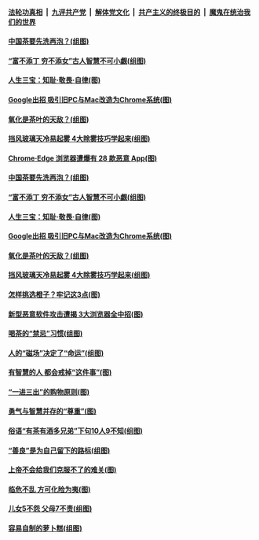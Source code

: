 

####  [法轮功真相](../../../../basic/blob/master/README.md?t=12190002) &nbsp;|&nbsp; [九评共产党](../../../../9ping.md/blob/master/README.md?t=12190002) &nbsp;|&nbsp; [解体党文化](../../../../jtdwh.md/blob/master/README.md?t=12190002)  &nbsp;|&nbsp; [共产主义的终极目的](../../../../gczydzjmd.md/blob/master/README.md?t=12190002) &nbsp;|&nbsp; [魔鬼在统治我们的世界](../../../../mgztzwmdsj.md/blob/master/README.md?t=12190002) 

#### [中国茶要先洗再泡？(组图)](../pages/p8/955762.md?t=12190002) 

#### [“富不添丁 穷不添女”古人智慧不可小觑(组图)](../pages/p8/956243.md?t=12190002) 

#### [人生三宝：知耻‧敬畏‧自律(图)](../pages/p8/955921.md?t=12190002) 

#### [Google出招 吸引旧PC与Mac改造为Chrome系统(图)](../pages/p8/956120.md?t=12190002) 

#### [氧化是茶叶的天敌？(组图)](../pages/p8/955760.md?t=12190002) 

#### [挡风玻璃天冷易起雾 4大除雾技巧学起来(组图)](../pages/p8/956086.md?t=12190002) 

#### [Chrome‧Edge 浏览器遭爆有 28 款恶意 App(图)](../pages/p8/956262.md?t=12190002) 

#### [中国茶要先洗再泡？(组图)](../pages/p8/955762.md?t=12190002) 

#### [“富不添丁 穷不添女”古人智慧不可小觑(组图)](../pages/p8/956243.md?t=12190002) 

#### [人生三宝：知耻‧敬畏‧自律(图)](../pages/p8/955921.md?t=12190002) 

#### [Google出招 吸引旧PC与Mac改造为Chrome系统(图)](../pages/p8/956120.md?t=12190002) 

#### [氧化是茶叶的天敌？(组图)](../pages/p8/955760.md?t=12190002) 

#### [挡风玻璃天冷易起雾 4大除雾技巧学起来(组图)](../pages/p8/956086.md?t=12190002) 

#### [怎样挑选橙子？牢记这3点(图)](../pages/p8/955934.md?t=12190002) 

#### [新型恶意软件攻击遭揭 3大浏览器全中招(图)](../pages/p8/956000.md?t=12190002) 

#### [喝茶的“禁忌”习惯(组图)](../pages/p8/955759.md?t=12190002) 

#### [人的“磁场”决定了“命运”(组图)](../pages/p8/955958.md?t=12190002) 

#### [有智慧的人 都会戒掉“这件事”(图)](../pages/p8/955391.md?t=12190002) 

#### [“一进三出”的购物原则(图)](../pages/p8/955754.md?t=12190002) 

#### [勇气与智慧并存的“尊重”(图)](../pages/p8/955351.md?t=12190002) 

#### [俗语“有茶有酒多兄弟”下句10人9不知(组图)](../pages/p8/955846.md?t=12190002) 

#### [“善良”是为自己留下的路标(组图)](../pages/p8/955396.md?t=12190002) 

#### [上帝不会给我们克服不了的难关(图)](../pages/p8/955777.md?t=12190002) 

#### [临危不乱 方可化险为夷(图)](../pages/p8/955664.md?t=12190002) 

#### [儿女5不怨 父母7不责(组图)](../pages/p8/954329.md?t=12190002) 

#### [容易自制的萝卜糕(组图)](../pages/p8/955567.md?t=12190002) 

